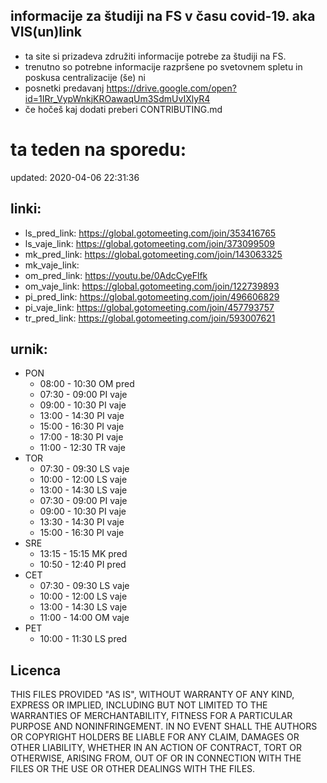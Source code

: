 ## informacije za študiji na FS v času covid-19. aka VIS(un)link
- ta site si prizadeva združiti informacije potrebe za študiji na FS. 
- trenutno so potrebne informacije razpršene po svetovnem spletu in poskusa centralizacije (še) ni
- posnetki predavanj https://drive.google.com/open?id=1IRr_VypWnkjKROawaqUm3SdmUvIXlyR4
- če hočeš kaj dodati preberi CONTRIBUTING.md
# ta teden na sporedu:
updated: 2020-04-06 22:31:36

## linki:
- ls_pred_link: https://global.gotomeeting.com/join/353416765
- ls_vaje_link: https://global.gotomeeting.com/join/373099509
- mk_pred_link: https://global.gotomeeting.com/join/143063325
- mk_vaje_link: 
- om_pred_link: https://youtu.be/0AdcCyeFlfk
- om_vaje_link: https://global.gotomeeting.com/join/122739893
- pi_pred_link: https://global.gotomeeting.com/join/496606829
- pi_vaje_link: https://global.gotomeeting.com/join/457793757
- tr_pred_link: https://global.gotomeeting.com/join/593007621

## urnik:
- PON
	- 08:00 - 10:30 OM pred
	- 07:30 - 09:00 PI vaje
	- 09:00 - 10:30 PI vaje
	- 13:00 - 14:30 PI vaje
	- 15:00 - 16:30 PI vaje
	- 17:00 - 18:30 PI vaje
	- 11:00 - 12:30 TR vaje
- TOR
	- 07:30 - 09:30 LS vaje
	- 10:00 - 12:00 LS vaje
	- 13:00 - 14:30 LS vaje
	- 07:30 - 09:00 PI vaje
	- 09:00 - 10:30 PI vaje
	- 13:30 - 14:30 PI vaje
	- 15:00 - 16:30 PI vaje
- SRE
	- 13:15 - 15:15 MK pred
	- 10:50 - 12:40 PI pred
- CET
	- 07:30 - 09:30 LS vaje
	- 10:00 - 12:00 LS vaje
	- 13:00 - 14:30 LS vaje
	- 11:00 - 14:00 OM vaje
- PET
	- 10:00 - 11:30 LS pred

## Licenca
THIS FILES PROVIDED "AS IS", WITHOUT WARRANTY OF ANY KIND, EXPRESS OR
IMPLIED, INCLUDING BUT NOT LIMITED TO THE WARRANTIES OF MERCHANTABILITY,
FITNESS FOR A PARTICULAR PURPOSE AND NONINFRINGEMENT. IN NO EVENT SHALL THE
AUTHORS OR COPYRIGHT HOLDERS BE LIABLE FOR ANY CLAIM, DAMAGES OR OTHER
LIABILITY, WHETHER IN AN ACTION OF CONTRACT, TORT OR OTHERWISE, ARISING FROM,
OUT OF OR IN CONNECTION WITH THE FILES OR THE USE OR OTHER DEALINGS WITH THE FILES.

